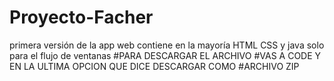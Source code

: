 # Proyecto-Facher
primera versión de la app web
contiene en la mayoría HTML CSS y java solo para el flujo de ventanas
#PARA DESCARGAR EL ARCHIVO
#VAS A CODE Y EN LA ULTIMA OPCION QUE DICE DESCARGAR COMO
#ARCHIVO ZIP
